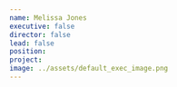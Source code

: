 ```yaml
---
name: Melissa Jones
executive: false
director: false
lead: false
position:  
project:  
image: ../assets/default_exec_image.png
---
```

